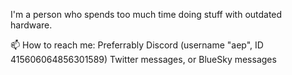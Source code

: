 I'm a person who spends too much time doing stuff with outdated hardware.

<!--
**Aeplet/Aeplet** is a ✨ _special_ ✨ repository because its `README.md` (this file) appears on your GitHub profile.

Here are some ideas to get you started:

- 🔭 I’m currently working on ...
- 🌱 I’m currently learning ...
- 👯 I’m looking to collaborate on ...
- 🤔 I’m looking for help with ...
- 💬 Ask me about ...
- 😄 Pronouns: ...
- ⚡ Fun fact: ...
-->

📫 How to reach me:
Preferrably Discord (username "aep", ID 415606064856301589)
Twitter messages, or BlueSky messages
